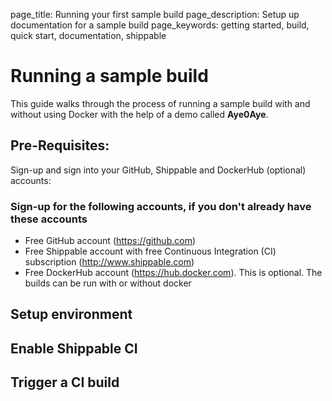 page_title: Running your first sample build
page_description: Setup up documentation for a sample build
page_keywords: getting started, build, quick start, documentation, shippable

# Running a sample build
This guide walks through the process of running a sample build with and without using Docker with the help of a demo called **Aye0Aye**.


## Pre-Requisites:
Sign-up and sign into your GitHub, Shippable and DockerHub (optional) accounts:

### Sign-up for the following accounts, if you don't already have these accounts
* Free GitHub account (<https://github.com>)
* Free Shippable account with free Continuous Integration (CI) subscription (<http://www.shippable.com>)
* Free DockerHub account (<https://hub.docker.com>). This is optional. The builds can be run with or without docker  


## Setup environment
## Enable Shippable CI
## Trigger a CI build

